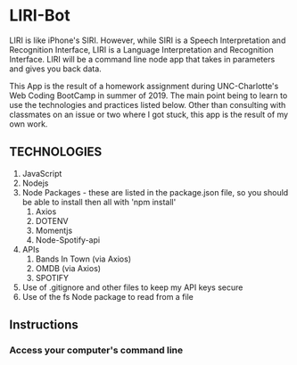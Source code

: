 # LIRI-Bot
LIRI is like iPhone's SIRI. However, while SIRI is a Speech Interpretation and Recognition Interface, LIRI is a Language Interpretation and Recognition Interface. LIRI will be a command line node app that takes in parameters and gives you back data.
<p></p>
This App is the result of a homework assignment during UNC-Charlotte's Web Coding BootCamp in summer of 2019. The main point being to learn to use the technologies and practices listed below. Other than consulting with classmates on an issue or two where I got stuck, this app is the result of my own work. 

<h2>TECHNOLOGIES</h2>
<ol>
<li>JavaScript
<li>Nodejs
<li>Node Packages - these are listed in the package.json file, so you should be able to install then all with 'npm install'
    <ol>
    <li>Axios
    <li>DOTENV
    <li>Momentjs
    <li>Node-Spotify-api
    </ol>
<li>APIs
    <ol>
    <li>Bands In Town (via Axios)
    <li>OMDB (via Axios)
    <li>SPOTIFY
    </ol>
<li>Use of .gitignore and other files to keep my API keys secure
<li>Use of the fs Node package to read from a file
</ol>

<h2>Instructions</h2>
<h3>Access your computer's command line<h3>

